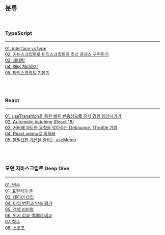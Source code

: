 ## 분류

<br>

### TypeScript

---

[01. interface vs type](https://github.com/bohodays/TIL/blob/master/TypeScript/01_interface_vs_type.md)<br>
[02. 자바스크립트로 타입스크립트의 추상 클래스 구현하기](https://github.com/bohodays/TIL/blob/master/TypeScript/02_%EC%9E%90%EB%B0%94%EC%8A%A4%ED%81%AC%EB%A6%BD%ED%8A%B8%EB%A1%9C_%ED%83%80%EC%9E%85%EC%8A%A4%ED%81%AC%EB%A6%BD%ED%8A%B8%EC%9D%98_%EC%B6%94%EC%83%81_%ED%81%B4%EB%9E%98%EC%8A%A4_%EA%B5%AC%ED%98%84%ED%95%98%EA%B8%B0.md)<br>
[03. 제네릭](https://github.com/bohodays/TIL/blob/master/TypeScript/03_%EC%A0%9C%EB%84%A4%EB%A6%AD.md)<br>
[04. 에러 처리하기](https://github.com/bohodays/TIL/blob/master/TypeScript/04_%EC%97%90%EB%9F%AC_%EC%B2%98%EB%A6%AC%ED%95%98%EA%B8%B0.md)<br>
[05. 타입스크립트 기본기](https://github.com/bohodays/TIL/blob/master/TypeScript/05_%ED%83%80%EC%9E%85%EC%8A%A4%ED%81%AC%EB%A6%BD%ED%8A%B8_%EA%B8%B0%EB%B3%B8%EA%B8%B0.md)<br>

<br>
<br>

### React

---

[01. useTransition을 통한 빠른 반응성으로 유저 경험 향상시키기](https://github.com/bohodays/TIL/blob/master/React/01_useTransition%EC%9D%84_%ED%86%B5%ED%95%9C_%EB%B9%A0%EB%A5%B8_%EB%B0%98%EC%9D%91%EC%84%B1%EC%9C%BC%EB%A1%9C_%EC%9C%A0%EC%A0%80_%EA%B2%BD%ED%97%98_%ED%96%A5%EC%83%81%EC%8B%9C%ED%82%A4%EA%B8%B0.md)<br>
[02. Automatic batching (React 18)](<https://github.com/bohodays/TIL/blob/master/React/02_Automatic_batching(React_18).md>)<br>
[03. 서버에 과도한 요청을 막아주는 Debounce, Throttle 기법](https://github.com/bohodays/TIL/blob/master/React/03_%EC%84%9C%EB%B2%84%EC%97%90_%EA%B3%BC%EB%8F%84%ED%95%9C_%EC%9A%94%EC%B2%AD%EC%9D%84_%EB%A7%89%EC%95%84%EC%A3%BC%EB%8A%94_Throttle_Debounce_%EA%B8%B0%EB%B2%95.md)<br>
[04. React.memo로 최적화](https://github.com/bohodays/TIL/blob/master/React/04_React_memo%EB%A1%9C_%EC%B5%9C%EC%A0%81%ED%99%94.md)<br>
[05. 불필요한 계산을 줄이는 useMemo](https://github.com/bohodays/TIL/blob/master/React/05_%EB%B6%88%ED%95%84%EC%9A%94%ED%95%9C_%EA%B3%84%EC%82%B0%EC%9D%84_%EC%A4%84%EC%9D%B4%EB%8A%94_useMemo.md)<br>

<br>
<br>

### 모던 자바스크립트 Deep Dive

---

[01. 변수](https://github.com/bohodays/TIL/blob/master/%EB%AA%A8%EB%8D%98_%EC%9E%90%EB%B0%94%EC%8A%A4%ED%81%AC%EB%A6%BD%ED%8A%B8_Deep_Dive/01_%EB%B3%80%EC%88%98.md)<br>
[01. 표현식과 문](https://github.com/bohodays/TIL/blob/master/%EB%AA%A8%EB%8D%98_%EC%9E%90%EB%B0%94%EC%8A%A4%ED%81%AC%EB%A6%BD%ED%8A%B8_Deep_Dive/02_%ED%91%9C%ED%98%84%EC%8B%9D%EA%B3%BC_%EB%AC%B8.md)<br>
[03. 데이터 타입](https://github.com/bohodays/TIL/blob/master/%EB%AA%A8%EB%8D%98_%EC%9E%90%EB%B0%94%EC%8A%A4%ED%81%AC%EB%A6%BD%ED%8A%B8_Deep_Dive/03_%EB%8D%B0%EC%9D%B4%ED%84%B0_%ED%83%80%EC%9E%85.md)<br>
[04. 타입 변환과 단축 평가](https://github.com/bohodays/TIL/blob/master/%EB%AA%A8%EB%8D%98_%EC%9E%90%EB%B0%94%EC%8A%A4%ED%81%AC%EB%A6%BD%ED%8A%B8_Deep_Dive/04_%ED%83%80%EC%9E%85_%EB%B3%80%ED%99%98%EA%B3%BC_%EB%8B%A8%EC%B6%95_%ED%8F%89%EA%B0%80.md)<br>
[05. 객체 리터럴](https://github.com/bohodays/TIL/blob/master/%EB%AA%A8%EB%8D%98_%EC%9E%90%EB%B0%94%EC%8A%A4%ED%81%AC%EB%A6%BD%ED%8A%B8_Deep_Dive/05_%EA%B0%9D%EC%B2%B4_%EB%A6%AC%ED%84%B0%EB%9F%B4.md)<br>
[06. 원시 값과 객체의 비교](https://github.com/bohodays/TIL/blob/master/%EB%AA%A8%EB%8D%98_%EC%9E%90%EB%B0%94%EC%8A%A4%ED%81%AC%EB%A6%BD%ED%8A%B8_Deep_Dive/06_%EC%9B%90%EC%8B%9C_%EA%B0%92%EA%B3%BC_%EA%B0%9D%EC%B2%B4%EC%9D%98_%EB%B9%84%EA%B5%90.md)<br>
[07. 함수](https://github.com/bohodays/TIL/blob/master/%EB%AA%A8%EB%8D%98_%EC%9E%90%EB%B0%94%EC%8A%A4%ED%81%AC%EB%A6%BD%ED%8A%B8_Deep_Dive/07_%ED%95%A8%EC%88%98.md)<br>
[08. 스코프](https://github.com/bohodays/TIL/blob/master/%EB%AA%A8%EB%8D%98_%EC%9E%90%EB%B0%94%EC%8A%A4%ED%81%AC%EB%A6%BD%ED%8A%B8_Deep_Dive/08_%EC%8A%A4%EC%BD%94%ED%94%84.md)<br>
